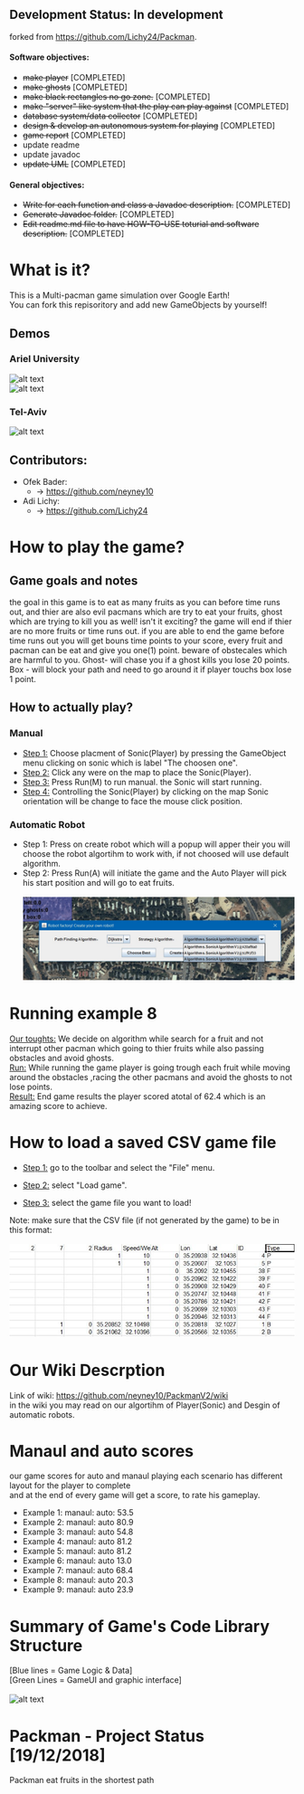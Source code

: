 
## Development Status: In development 
forked from https://github.com/Lichy24/Packman.
#### Software objectives:
- ~~make player~~ [COMPLETED]
- ~~make ghosts~~ [COMPLETED]
- ~~make black rectangles no go zone.~~ [COMPLETED]
- ~~make "server" like system that the play can play against~~ [COMPLETED]
- ~~database system/data collector~~ [COMPLETED]
- ~~design & develop an autonomous system for playing~~ [COMPLETED]
- ~~game report~~ [COMPLETED]
- update readme
- update javadoc
- ~~update UML~~ [COMPLETED]

#### General objectives:
- ~~Write for each function and class a Javadoc description.~~ [COMPLETED]
- ~~Generate Javadoc folder.~~ [COMPLETED]
- ~~Edit readme.md file to have HOW-TO-USE toturial and software description.~~ [COMPLETED]


# What is it?
This is a Multi-pacman game simulation over Google Earth! <br>
You can fork this repisoritory and add new GameObjects by yourself!

## Demos
### Ariel University
![alt text](Other/GitHubMedia/Pic1Main.jpg)
<br>
![alt text](Other/GitHubMedia/Pic3Main.jpg)
<br>
### Tel-Aviv
![alt text](Other/GitHubMedia/Pic2Main.jpg)
<br>

## Contributors:
- Ofek Bader:
	-   -> https://github.com/neyney10
- Adi Lichy:
	-   -> https://github.com/Lichy24

# How to play the game?

## Game goals and notes
the goal in this game is to eat as many fruits as you can before time runs out, and thier are also evil pacmans which are try to eat your fruits, ghost which are trying to kill you as well! isn't it exciting?
the game will end if thier are no more fruits or time runs out. if you are able to end the game before time runs out you will get bouns time points to your score, every fruit and pacman can be eat and give you one(1) point.
beware of obstecales which are harmful to you.
Ghost- will chase you if a ghost kills you lose 20 points.
Box - will block your path and need to go around it if player touchs box lose 1 point.

## How to actually play?

### Manual
 - <u>Step 1:</u> Choose placment of Sonic(Player)  by pressing the GameObject menu clicking on sonic which is label "The choosen one".<br>
- <u>Step 2:</u> Click any were on the map to place the Sonic(Player).<br>
- <u>Step 3:</u> Press Run(M) to run manual. the Sonic will start running.<br>
- <u>Step 4:</u> Controlling the Sonic(Player) by clicking on the map Sonic orientation will be change to face the mouse click position.<br>

### Automatic  Robot
- Step 1: Press on create robot which will a popup will apper their you will choose the robot algortihm to work with, if not choosed will use default algorithm.<br>
- Step 2: Press Run(A) will initiate the game and the Auto Player will pick his start position and will go to eat fruits.<br><br>
![alt text](Other/GitHubMedia/CreateRobot.jpeg)

# Running example 8 
<u>Our toughts:</u> We decide on algorithm while search for a fruit and not interrupt other pacman which going to thier fruits while also passing obstacles and avoid ghosts.<br>
 <u>Run:</u> While running the game player is going trough each fruit while moving around the obstacles ,racing the other pacmans and avoid the ghosts to not lose points.<br>
 <u>Result:</u> End game results the player scored atotal of 62.4 which is an amazing score to achieve.<br>

# How to load a saved CSV game file
- <u>Step 1:</u> go to the toolbar and select the "File" menu. <br>

- <u>Step 2:</u> select "Load game". <br>

- <u>Step 3:</u> select the game file you want to load!

Note: make sure that the CSV file (if not generated by the game) to be in this format:<br><br>
![alt text](Other/GitHubMedia/PicCsv1.jpg)

# Our Wiki Descrption
Link of wiki: https://github.com/neyney10/PackmanV2/wiki<br> 
 in the wiki you may read on our algortihm of Player(Sonic) and Desgin of automatic robots.<br>

# Manaul and auto scores
our game scores for auto and manaul playing each scenario has different layout for the player to complete <br>
and at the end of every game will get a score, to rate his gameplay.<br>

- Example 1: manaul: auto: 53.5 <br>
- Example 2: manaul: auto 80.9 <br>
- Example 3: manaul: auto 54.8 <br>
- Example 4: manaul: auto 81.2 <br>
- Example 5: manaul: auto 81.2 <br>
- Example 6: manaul: auto 13.0 <br>
- Example 7: manaul: auto 68.4 <br>
- Example 8: manaul: auto 20.3 <br>
- Example 9: manaul: auto 23.9 <br>


# Summary of Game's Code Library Structure
[Blue lines = Game Logic & Data] <br>
[Green Lines = GameUI and graphic interface]
<br> <br>
![alt text](Other/GitHubMedia/SystemStructure.png)
# Packman - Project Status [19/12/2018]
Packman eat fruits in the shortest path

